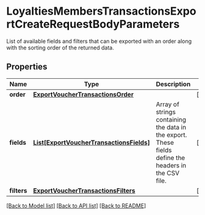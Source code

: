 # LoyaltiesMembersTransactionsExportCreateRequestBodyParameters

List of available fields and filters that can be exported with an order along with the sorting order of the returned data.

## Properties
Name | Type | Description | Notes
------------ | ------------- | ------------- | -------------
**order** | [**ExportVoucherTransactionsOrder**](ExportVoucherTransactionsOrder.md) |  | [optional] 
**fields** | [**List[ExportVoucherTransactionsFields]**](ExportVoucherTransactionsFields.md) | Array of strings containing the data in the export. These fields define the headers in the CSV file. | [optional] 
**filters** | [**ExportVoucherTransactionsFilters**](ExportVoucherTransactionsFilters.md) |  | [optional] 

[[Back to Model list]](../README.md#documentation-for-models) [[Back to API list]](../README.md#documentation-for-api-endpoints) [[Back to README]](../README.md)


